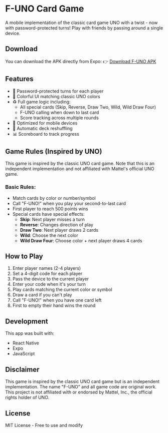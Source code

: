 # F-UNO Card Game

A mobile implementation of the classic card game UNO with a twist - now with password-protected turns! Play with friends by passing around a single device.

## Download

You can download the APK directly from Expo:
👉 [Download F-UNO APK](https://expo.dev/accounts/pratham29/projects/uno-game/builds/2f2f90b9-9243-4015-881f-0e9483d2f069)

## Features

- 🔐 Password-protected turns for each player
- 🎨 Colorful UI matching classic UNO colors
- ♻️ Full game logic including:
  - All special cards (Skip, Reverse, Draw Two, Wild, Wild Draw Four)
  - F-UNO calling when down to last card
  - Score tracking across multiple rounds
- 📱 Optimized for mobile devices
- 🔄 Automatic deck reshuffling
- 📊 Scoreboard to track progress

## Game Rules (Inspired by UNO)

This game is inspired by the classic UNO card game. Note that this is an independent implementation and not affiliated with Mattel's official UNO game.

### Basic Rules:
- Match cards by color or number/symbol
- Call "F-UNO!" when you play your second-to-last card
- First player to reach 500 points wins
- Special cards have special effects:
  - **Skip**: Next player misses a turn
  - **Reverse**: Changes direction of play
  - **Draw Two**: Next player draws 2 cards
  - **Wild**: Choose the next color
  - **Wild Draw Four**: Choose color + next player draws 4 cards

## How to Play

1. Enter player names (2-4 players)
2. Set a 4-digit code for each player
3. Pass the device to the current player
4. Enter your code when it's your turn
5. Play cards matching the current color or symbol
6. Draw a card if you can't play
7. Call "F-UNO!" when you have one card left
8. First to empty their hand wins the round

## Development

This app was built with:
- React Native
- Expo
- JavaScript

## Disclaimer

This game is inspired by the classic UNO card game but is an independent implementation. The name "F-UNO" and all game code are original work. This project is not affiliated with or endorsed by Mattel, Inc., the official rights holder of UNO.

## License

MIT License - Free to use and modify
